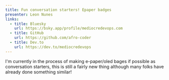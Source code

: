 ```yaml
---
title: Fun conversation starters! Epaper badges
presenter: Leon Nunes
links:
  - title: Bluesky
    url: https://bsky.app/profile/mediocredevops.com
  - title: GitHub
    url: https://github.com/afro-coder
  - title: Dev.to
    url: https://dev.to/mediocredevops
---
```


I'm currently in the process of making e-paper/oled bages if possible as conversation starters,
this is still a fairly new thing although many folks have already done something similar!

